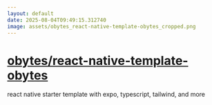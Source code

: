 ```yaml
---
layout: default
date: 2025-08-04T09:49:15.312740
image: assets/obytes_react-native-template-obytes_cropped.png
---
```


# [obytes/react-native-template-obytes](https://github.com/obytes/react-native-template-obytes)

react native starter template with expo, typescript, tailwind, and more
